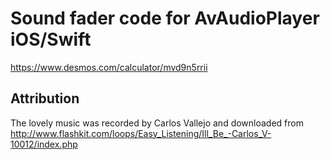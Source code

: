 # Sound fader code for AvAudioPlayer iOS/Swift

https://www.desmos.com/calculator/mvd9n5rrii

## Attribution

The lovely music was recorded by Carlos Vallejo and downloaded from
http://www.flashkit.com/loops/Easy_Listening/Ill_Be_-Carlos_V-10012/index.php